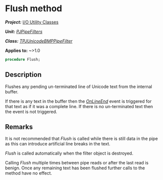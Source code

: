# Flush method

***Project:*** [I/O Utility Classes](../API.md)

***Unit:*** [_PJPipeFilters_](./PJPipeFilters.md)

***Class:*** [_TPJUnicodeBMPPipeFilter_](./TPJUnicodeBMPPipeFilter.md)

**Applies to:** ~>1.0

```pascal
procedure Flush;
```

## Description

Flushes any pending un-terminated line of Unicode text from the internal buffer.

If there is any text in the buffer then the [_OnLineEnd_](./TPJUnicodeBMPPipeFilter-OnLineEnd.md) event is triggered for that text as if it was a complete line. If there is no un-terminated text then the event is not triggered.

## Remarks

It is not recommended that _Flush_ is called while there is still data in the pipe as this can introduce artificial line breaks in the text.

_Flush_ is called automatically when the filter object is destroyed.

Calling _Flush_ multiple times between pipe reads or after the last read is benign. Once any remaining text has been flushed further calls to the method have no effect.

